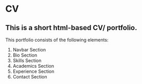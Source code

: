 # CV

## This is a short html-based CV/ portfolio.

This portfolio consists of the following elements:
1. Navbar Section
2. Bio Section
3. Skills Section
4. Academics Section
5. Experience Section
6. Contact Section